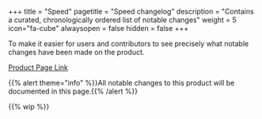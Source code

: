 +++
title = "Speed"
pagetitle = "Speed changelog"
description = "Contains a curated, chronologically ordered list of notable changes"
weight = 5
icon="fa-cube"
alwaysopen = false
hidden = false
+++

To make it easier for users and contributors to see precisely what notable changes have been made on the product.

[Product Page Link](https://www.travelgatex.com/products/speed)

{{% alert theme="info" %}}All notable changes to this product will be documented in this page.{{% /alert %}}

{{% wip %}}
